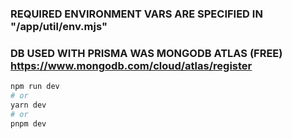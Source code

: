 ### REQUIRED ENVIRONMENT VARS ARE SPECIFIED IN "/app/util/env.mjs"
### DB USED WITH PRISMA WAS MONGODB ATLAS (FREE) https://www.mongodb.com/cloud/atlas/register

```bash
npm run dev
# or
yarn dev
# or
pnpm dev
```
